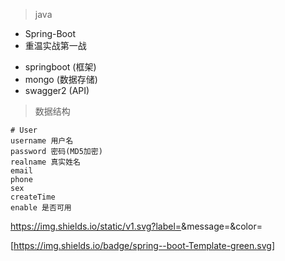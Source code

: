 
> java

* Spring-Boot
* 重温实战第一战


- springboot (框架)
- mongo (数据存储)
- swagger2 (API)


> 数据结构

```
# User
username 用户名
password 密码(MD5加密)
realname 真实姓名
email
phone
sex
createTime
enable 是否可用
```

https://img.shields.io/static/v1.svg?label=<LABEL>&message=<MESSAGE>&color=<COLOR>
  
[https://img.shields.io/badge/spring--boot-Template-green.svg]

